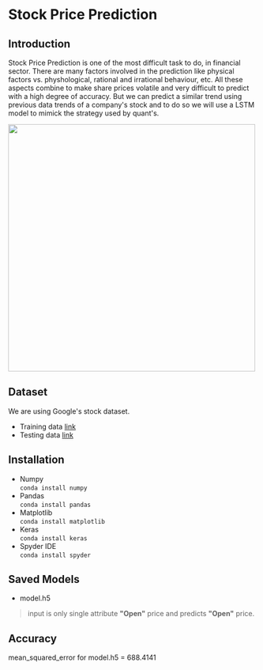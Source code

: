 # Stock Price Prediction

## Introduction
Stock Price Prediction is one of the most difficult task to do, in financial sector. There are many factors involved in the prediction like physical factors vs. physhological, rational and irrational behaviour, etc. All these aspects combine to make share prices volatile and very difficult to predict with a high degree of accuracy. But we can predict a similar trend using previous data trends of a company's stock and to do so we will use a LSTM model to mimick the strategy used by quant's.

<img src="https://github.com/stock-price-project/stock_price_prediction/blob/master/output.png" width="500px">

## Dataset
We are using Google's stock dataset.   
* Training data [link](https://github.com/stock-price-project/stock_price_prediction/blob/master/train.csv)
* Testing data [link](https://github.com/stock-price-project/stock_price_prediction/blob/master/test.csv)

## Installation
* Numpy  
<code>conda install numpy</code>
* Pandas  
<code>conda install pandas</code>
* Matplotlib  
<code>conda install matplotlib</code>
* Keras  
<code>conda install keras</code>
* Spyder IDE  
<code>conda install spyder</code>

## Saved Models
* model.h5
> input is only single attribute __"Open"__ price and predicts __"Open"__ price.

## Accuracy 
mean_squared_error for model.h5 = 688.4141

